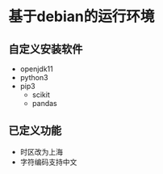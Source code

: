 # 基于debian的运行环境

## 自定义安装软件

- openjdk11
- python3
- pip3
  - scikit
  - pandas

## 已定义功能

- 时区改为上海
- 字符编码支持中文
